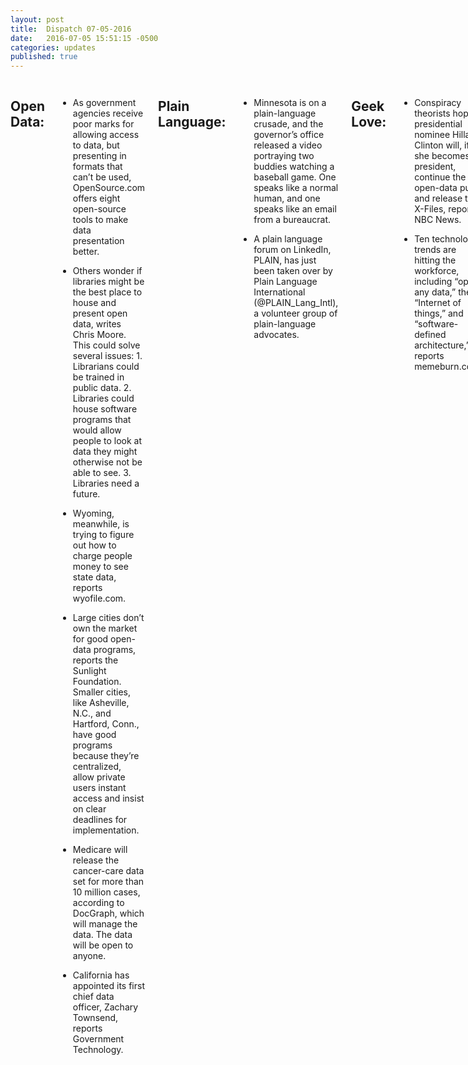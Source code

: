 ```yaml
---
layout: post
title:  Dispatch 07-05-2016
date:   2016-07-05 15:51:15 -0500
categories: updates
published: true
---
```

<div class="row">
<div class="small-12 medium-11 medium-centered columns" markdown="1">

## Open Data:
- As government agencies receive poor marks for allowing access to data, but presenting in formats that can’t be used, OpenSource.com offers eight open-source tools to make data presentation better. 

- Others wonder if libraries might be the best place to house and present open data, writes Chris Moore. This could solve several issues: 1. Librarians could be trained in public data. 2. Libraries could house software programs that would allow people to look at data they might otherwise not be able to see. 3. Libraries need a future. 

- Wyoming, meanwhile, is trying to figure out how to charge people money to see state data, reports wyofile.com.

- Large cities don’t own the market for good open-data programs, reports the Sunlight Foundation. Smaller cities, like Asheville, N.C., and Hartford, Conn., have good programs because they’re centralized, allow private users instant access and insist on clear deadlines for implementation. 

- Medicare will release the cancer-care data set for more than 10 million cases, according to DocGraph, which will manage the data. The data will be open to anyone. 

- California has appointed its first chief data officer, Zachary Townsend, reports Government Technology. 

## Plain Language:
- Minnesota is on a plain-language crusade, and the governor’s office released a video portraying two buddies watching a baseball game. One speaks like a normal human, and one speaks like an email from a bureaucrat. 

- A plain language forum on LinkedIn, PLAIN, has just been taken over by Plain Language International (@PLAIN_Lang_Intl), a volunteer group of plain-language advocates. 

## Geek Love:
- Conspiracy theorists hope presidential nominee Hillary Clinton will, if she becomes president, continue the open-data push and release the X-Files, reports NBC News.

- Ten technology trends are hitting the workforce, including “open any data,” the “Internet of things,” and “software-defined architecture,” reports memeburn.com.

## Vet Love:
- A Virginian-Pilot photographer, known for his coverage of the effects of Agent Orange on people in Vietnam, recently learned his own health problems might be related to his estranged father’s spraying of the chemical during the war, the Virginian-Pilot reports.
## Geek Jobs:
- Betah Associates seeks a part-time writer to explain the new national dietary guidelines in plain language. 

## Telework Love:
- Slack has a video that shows how to cut back on the number of notifications you receive. 

</div>
</div>